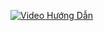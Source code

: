 [![Video Hướng Dẫn](https://img.youtube.com/vi/uXMHI8z0WVc/0.jpg)](https://www.youtube.com/watch?v=uXMHI8z0WVc)
